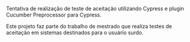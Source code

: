 Tentativa de realização de teste de aceitação utilizando Cypress e plugin Cucumber Preprocessor para Cypress. 

Este projeto faz parte do trabalho de mestrado que realiza testes de aceitação em sistemas destinados para o usuário surdo.
